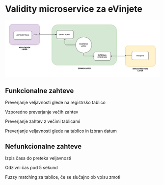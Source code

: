 # Validity microservice za eVinjete

![Diagram](diagram.png "Diagram")

## Funkcionalne zahteve

Preverjanje veljavnosti glede na registrsko tablico

Vzporedno preverjanje večih zahtev

Preverjanje zahtev z večimi tablicami

Preverjanje veljavnosti glede na tablico in izbran datum

## Nefunkcionalne zahteve

Izpis časa do preteka veljavnosti

Odzivni čas pod 5 sekund

Fuzzy matching za tablice, če se slučajno ob vpisu zmoti
